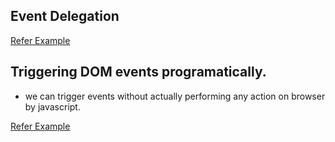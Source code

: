 ## Event Delegation

[Refer Example](./EventDelegation.html)

## Triggering DOM events programatically.

- we can trigger events without actually performing any action on browser by javascript.
  
[Refer Example](./triggerDomEventsProgrammatically.html)  